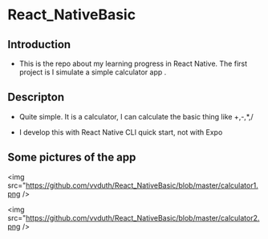 # React_NativeBasic

## Introduction

- This is the repo about my learning progress in React Native. The first project is I simulate a simple calculator app .

## Descripton

- Quite simple. It is a calculator, I can calculate the basic thing like +,-,*,/

- I develop this with React Native CLI quick start, not with Expo


## Some pictures of the app
 
<img src="https://github.com/vvduth/React_NativeBasic/blob/master/calculator1.png />

<img src="https://github.com/vvduth/React_NativeBasic/blob/master/calculator2.png />

